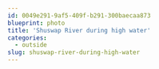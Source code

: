 ```yaml
---
id: 0049e291-9af5-409f-b291-300baecaa873
blueprint: photo
title: 'Shuswap River during high water'
categories:
  - outside
slug: shuswap-river-during-high-water
---
```

<p><!-- wp:image {"id":1534} --></p>
<figure class="wp-block-image"><img src="/assets/images/2021/06/img_20210627_1212207E24589525179862852264.jpg" alt="" class="wp-image-1534"/></figure>
<p><!-- /wp:image --></p>
